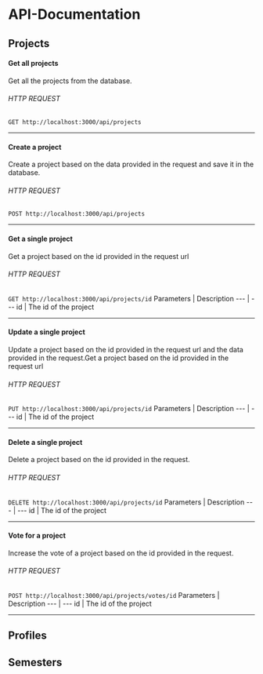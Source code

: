 # API-Documentation

## Projects

#### Get all projects
Get all the projects from the database.
###### HTTP REQUEST
`GET http://localhost:3000/api/projects`

***

#### Create a project
Create a project based on the data provided in the request and save it in the database.
###### HTTP REQUEST
`POST http://localhost:3000/api/projects`

***

#### Get a single project
Get a project based on the id provided in the request url
###### HTTP REQUEST
`GET http://localhost:3000/api/projects/id`
Parameters | Description
--- | ---
id | The id of the project

***

#### Update a single project
Update a project based on the id provided in the request url and the data provided in the request.Get a project based on the id provided in the request url
###### HTTP REQUEST
`PUT http://localhost:3000/api/projects/id`
Parameters | Description
--- | ---
id | The id of the project

***

#### Delete a single project
Delete a project based on the id provided in the request.
###### HTTP REQUEST
`DELETE http://localhost:3000/api/projects/id`
Parameters | Description
--- | ---
id | The id of the project

***

#### Vote for a project
Increase the vote of a project based on the id provided in the request.
###### HTTP REQUEST
`POST http://localhost:3000/api/projects/votes/id`
Parameters | Description
--- | ---
id | The id of the project

***

## Profiles

## Semesters

